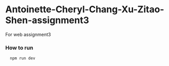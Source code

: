 # Antoinette-Cheryl-Chang-Xu-Zitao-Shen-assignment3
For web assignment3


### How to run

```
  npm run dev
```